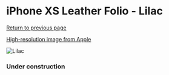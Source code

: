 # iPhone XS Leather Folio - Lilac

[Return to previous page](/iphone_x)

[High-resolution image from Apple](https://store.storeimages.cdn-apple.com/8756/as-images.apple.com/is/MVF92?wid=4500&hei=4500&fmt=png)

<div style="width: 384px"><img src="/everysource/MVF92.png" alt="Lilac"></div>

### Under construction
